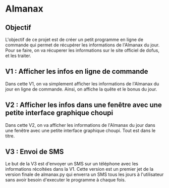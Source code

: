 # Almanax

## Objectif

L'objectif de ce projet est de créer un petit programme en ligne de commande qui permet de récupérer les informations de l'Almanax du jour.
Pour se faire, on va récuperer les informations sur le site officiel de dofus, et les traiter.

## V1 : Afficher les infos en ligne de commande

Dans cette V1, on va simplement afficher les informations de l'Almanax du jour en ligne de commande.
Ainsi, on affiche la quête et le bonus du jour.

## V2 : Afficher les infos dans une fenêtre avec une petite interface graphique choupi

Dans cette V2, on va afficher les informations de l'Almanax du jour dans une fenêtre avec une petite interface graphique choupi. Tout est dans le titre.

## V3 : Envoi de SMS

Le but de la V3 est d'envoyer un SMS sur un téléphone avec les informations récoltées dans la V1. 
Cette version est un premier jet de la version finale de almanax.py qui enverra un SMS tous les jours à l'utilisateur sans avoir besoin d'executer le programme à chaque fois. 